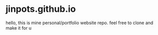 # jinpots.github.io
hello, this is mine personal/portfolio website repo. feel free to clone and make it for u